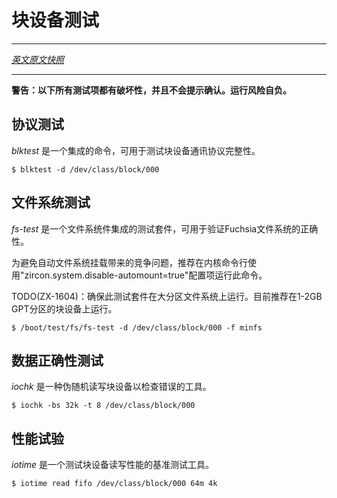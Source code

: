 <!-- # Block device testing -->
# 块设备测试

----

[*英文原文快照*](https://github.com/fuchsia-mirror/zircon/blob/863d23444417438d236853b659335cb6558ff76a/docs/block_device_testing.md)

----

<!-- 
__WARNING: All of the following tests are , and they may not
ask for confirmation before executing. Run at your own risk.__ 
-->
__警告：以下所有测试项都有破坏性，并且不会提示确认。运行风险自负。__

<!-- ## Protocol testing -->
## 协议测试

<!-- 
*blktest* is an integration which may be used to check adherence to the block protocol. 
-->
*blktest* 是一个集成的命令，可用于测试块设备通讯协议完整性。

```shell
$ blktest -d /dev/class/block/000
```

<!-- ## Filesystem testing -->
##  文件系统测试

<!-- 
*fs-test* is a filesystem integration test suite that can be used to verify
Fuchsia filesystem correctness on a filesystem. 
-->
*fs-test* 是一个文件系统件集成的测试套件，可用于验证Fuchsia文件系统的正确性。

<!-- 
To avoid racing with the auto-mounter, it is recommended to run this
test with the kernel command line option "zircon.system.disable-automount=true". 
-->
为避免自动文件系统挂载带来的竞争问题，推荐在内核命令行使用"zircon.system.disable-automount=true"配置项运行此命令。

<!-- 
TODO(ZX-1604): Ensure this filesystem test suite can execute on large
partitions. It is currently recommended to use this test on a 1-2 GB GPT
partition on the block device. 
-->
TODO(ZX-1604)：确保此测试套件在大分区文件系统上运行。目前推荐在1-2GB GPT分区的块设备上运行。

```shell
$ /boot/test/fs/fs-test -d /dev/class/block/000 -f minfs
```

<!-- ## Correctness testing -->
## 数据正确性测试

<!-- 
*iochk* is a tool which pseudorandomly reads and writes to a block device to check for errors. 
-->
*iochk* 是一种伪随机读写块设备以检查错误的工具。

```shell
$ iochk -bs 32k -t 8 /dev/class/block/000
```

<!-- ## Performance testing -->
## 性能试验

<!-- 
*iotime* is a benchmarking tool which tests the read and write performance of block devices. 
-->
*iotime* 是一个测试块设备读写性能的基准测试工具。

```shell
$ iotime read fifo /dev/class/block/000 64m 4k
```


